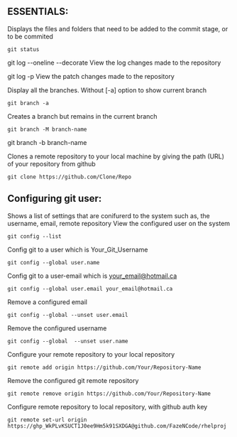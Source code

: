 <h2> ESSENTIALS: </h2>

Displays the files and folders that need to be added to the commit stage, or to be commited

```
git status 
```


git log --oneline --decorate
View the log changes made to the repository

git log -p
View the patch changes made to the repository


Display all the branches. Without [-a] option to show current branch
```
git branch -a
```


Creates a branch but remains in the current branch
```
git branch -M branch-name
```

git branch -b branch-name 

Clones a remote repository to your local machine by giving the path (URL) of your repository from github 
```
git clone https://github.com/Clone/Repo 
```




<h2> Configuring git user: </h2>

Shows a list of settings that are conifurerd to the system such as, the username, email, remote repository View the configured user on the system 
```
git config --list
```

Config git to a user which is Your_Git_Username
```
git config --global user.name 
```

Config git to a user-email which is your_email@hotmail.ca
```
git config --global user.email your_email@hotmail.ca
```

Remove a configured email 
```
git config --global --unset user.email	 
```

Remove the configured username
```
git config --global  --unset user.name
```

Configure your remote repository to your local repository
```
git remote add origin https://github.com/Your/Repository-Name
```

Remove the configured git remote repository
```
git remote remove origin https://github.com/Your/Repository-Name
```

Configure remote repository to local repository, with github auth key
```
git remote set-url origin https://ghp_WkPLvKSUCT1J0ee9Hm5k91SXDGA@github.com/FazeNCode/rhelproj
```




